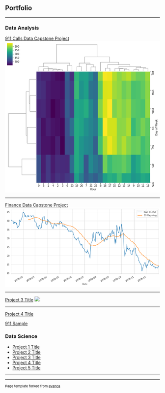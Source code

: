 ## Portfolio

---

### Data Analysis

[911 Calls Data Capstone Project](https://github.com/ameyer73/ameyer73.github.io/blob/master/10-Data-Capstone-Projects/911%20Calls%20Project.ipynb)
<img src="DS_911_Image.png?raw=true"/>

---
[Finance Data Capstone Project](/pdf/sample_presentation.pdf)
<img src="DS_Finance_Image.png?raw=true"/>

---
[Project 3 Title](http://example.com/)
<img src="images/dummy_thumbnail.jpg?raw=true"/>

---
[Project 4 Title](/sample_page)

[911 Sample](/911.md)

### Data Science

- [Project 1 Title](http://example.com/)
- [Project 2 Title](http://example.com/)
- [Project 3 Title](http://example.com/)
- [Project 4 Title](http://example.com/)
- [Project 5 Title](http://example.com/)

---




---
<p style="font-size:11px">Page template forked from <a href="https://github.com/evanca/quick-portfolio">evanca</a></p>
<!-- Remove above link if you don't want to attibute -->
